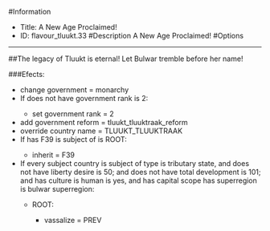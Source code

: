 #Information
 - Title: A New Age Proclaimed!
 - ID: flavour_tluukt.33
#Description
A New Age Proclaimed!
#Options

___
##The legacy of Tluukt is eternal! Let Bulwar tremble before her name!

###Efects:<ul><li>change government = monarchy</li><li>If does not have government rank is 2:</li><ul><li>set government rank = 2</li></ul><li>add government reform = tluukt_tluuktraak_reform</li><li>override country name = TLUUKT_TLUUKTRAAK</li><li>If has F39 is subject of is ROOT:</li><ul><li>inherit = F39</li></ul><li>If every subject country is subject of type is tributary state, and does not have liberty desire is 50; and does not have total development is 101; and  has culture is human is yes, and  has capital scope has superregion is bulwar superregion:</li><ul><li>ROOT:</li><ul><li>vassalize = PREV</li></ul></ul></ul>
